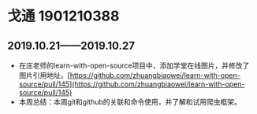 # 戈通 1901210388
## 2019.10.21——2019.10.27
* 在庄老师的learn-with-open-source项目中，添加学堂在线图片，并修改了图片引用地址。[https://github.com/zhuangbiaowei/learn-with-open-source/pull/145](https://github.com/zhuangbiaowei/learn-with-open-source/pull/145)
* 本周总结：本周git和github的关联和命令使用，并了解和试用爬虫框架。
 
